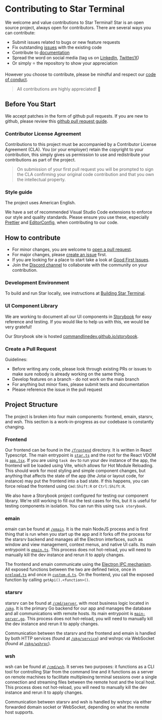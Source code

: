 # Contributing to Star Terminal

We welcome and value contributions to Star Terminal! Star is an open source project, always open for contributors. There are several ways you can contribute:

- Submit issues related to bugs or new feature requests
- Fix outstanding [issues](https://github.com/commandlinedev/starterm/issues) with the existing code
- Contribute to [documentation](./docs)
- Spread the word on social media (tag us on [LinkedIn](https://www.linkedin.com/company/commandlinedev), [Twitter/X](https://x.com/commandlinedev))
- Or simply ⭐️ the repository to show your appreciation

However you choose to contribute, please be mindful and respect our [code of conduct](./CODE_OF_CONDUCT.md).

> All contributions are highly appreciated! 🥰

## Before You Start

We accept patches in the form of github pull requests. If you are new to github, please review this [github pull request guide](https://docs.github.com/en/pull-requests/collaborating-with-pull-requests/proposing-changes-to-your-work-with-pull-requests/about-pull-requests).

### Contributor License Agreement

Contributions to this project must be accompanied by a Contributor License Agreement (CLA). You (or your employer) retain the copyright to your contribution, this simply gives us permission to use and redistribute your contributions as part of the project.

> On submission of your first pull request you will be prompted to sign the CLA confirming your original code contribution and that you own the intellectual property.

### Style guide

The project uses American English.

We have a set of recommended Visual Studio Code extensions to enforce our style and quality standards. Please ensure you use these, especially [Prettier](https://prettier.io) and [EditorConfig](https://editorconfig.org), when contributing to our code.

## How to contribute

- For minor changes, you are welcome to [open a pull request](https://github.com/commandlinedev/starterm/pulls).
- For major changes, please [create an issue](https://github.com/commandlinedev/starterm/issues/new) first.
- If you are looking for a place to start take a look at [Good First Issues](https://github.com/commandlinedev/starterm/issues?q=is:issue%20state:open%20label:%22good%20first%20issue%22).
- Join the [Discord channel](https://discord.gg/XfvZ334gwU) to collaborate with the community on your contribution.

### Development Environment

To build and run Star locally, see instructions at [Building Star Terminal](./BUILD.md).

### UI Component Library

We are working to document all our UI components in [Storybook](https://storybook.js.org/docs) for easy reference and testing. If you would like to help us with this, we would be very grateful!

Our Storybook site is hosted [commandlinedev.github.io/storybook](https://commandlinedev.github.io/storybook).

### Create a Pull Request

Guidelines:

- Before writing any code, please look through existing PRs or issues to make sure nobody is already working on the same thing.
- Develop features on a branch - do not work on the main branch
- For anything but minor fixes, please submit tests and documentation
- Please reference the issue in the pull request

## Project Structure

The project is broken into four main components: frontend, emain, starsrv, and wsh. This section is a work-in-progress as our codebase is constantly changing.

### Frontend

Our frontend can be found in the [`/frontend`](./frontend/) directory. It is written in React Typescript. The main entrypoint is [`star.ts`](./frontend/star.ts) and the root for the React VDOM is [`app.tsx`](./frontend/app/app.tsx). If you are using `task dev` to run your dev instance of the app, the frontend will be loaded using Vite, which allows for Hot Module Reloading. This should work for most styling and simple component changes, but anything that affects the state of the app (the Jotai or layout code, for instance) may put the frontend into a bad state. If this happens, you can force reload the frontend using `Cmd:Shift:R` or `Ctrl:Shift:R`.

We also have a Storybook project configured for testing our component library. We're still working to fill out the test cases for this, but it is useful for testing components in isolation. You can run this using `task storybook`.

### emain

emain can be found at [`/emain`](./emain/). It is the main NodeJS process and is first thing that is run when you start up the app and it forks off the process for the starsrv backend and manages all the Electron interfaces, such as window and view management, context menus, and native UI calls. Its main entrypoint is [`emain.ts`](./emain/emain.ts). This process does not hot-reload, you will need to manually kill the dev instance and rerun it to apply changes.

The frontend and emain communicate using the [Electron IPC mechanism](https://www.electronjs.org/docs/latest/tutorial/ipc). All exposed functions between the two are defined twice, once in [`preload.ts`](./emain/preload.ts) and once in [`custom.d.ts`](./frontend/types/custom.d.ts). On the frontend, you call the exposed function by calling `getApi().<function>()`.

### starsrv

starsrv can be found at [`/cmd/server`](./cmd/server), with most business logic located in [`/pkg`](./pkg/). It is the primary Go backend for our app and manages the database and all communications with remote hosts. Its main entrypoint is [`main-server.go`](./cmd/server/main-server.go). This process does not hot-reload, you will need to manually kill the dev instance and rerun it to apply changes.

Communication between the starsrv and the frontend and emain is handled by both HTTP services (found at [`/pkg/service`](./pkg/service/)) and wshrpc via WebSocket (found at [`/pkg/wshrpc`](./pkg/wshrpc/)).

### wsh

wsh can be found at [`/cmd/wsh`](./cmd/wsh/). It serves two purposes: it functions as a CLI tool for controlling Star from the command line and it functions as a server on remote machines to facilitate multiplexing terminal sessions over a single connection and streaming files between the remote host and the local host. This process does not hot-reload, you will need to manually kill the dev instance and rerun it to apply changes.

Communication between starsrv and wsh is handled by wshrpc via either forwarded domain socket or WebSocket, depending on what the remote host supports.
